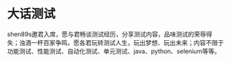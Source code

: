 # 大话测试
shen89s邀君入席，愿与君畅谈测试经历，分享测试内容，品味测试的荣辱得失；浊酒一杯百家争鸣，愿各君玩转测试人生，玩出梦想、玩出未来；内容不限于功能测试、性能测试、自动化测试、单元测试、java、python、selenium等等。
